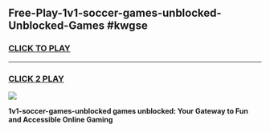
## Free-Play-1v1-soccer-games-unblocked-Unblocked-Games #kwgse
<h3>
<a href="https://news.freeplayer.one?title=1v1-soccer-games-unblocked&ref=8M">CLICK TO PLAY</a></h3>
<hr>

<h3>
<a href="https://news.freeplayer.one?title=1v1-soccer-games-unblocked&ref=8M">CLICK 2 PLAY</a>
  
</h3>

<a href="https://news.freeplayer.one?title=1v1-soccer-games-unblocked&ref=8M"><img src="https://clearcache.store/games.png"></a>


**1v1-soccer-games-unblocked games unblocked: Your Gateway to Fun and Accessible Online Gaming**
